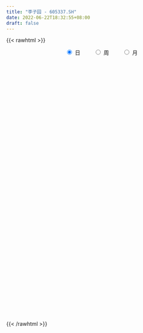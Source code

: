 ```yaml
---
title: "李子园 - 605337.SH"
date: 2022-06-22T18:32:55+08:00
draft: false
---
```

{{< rawhtml >}}
    <div style="text-align: center">
        <label style="padding: 1rem;"><input style="margin-right: .5rem" type="radio" name="period" value="D" checked onclick="period_change(this)">日</label>
        <label style="padding: 1rem;"><input style="margin-right: .5rem" type="radio" name="period" value="W" onclick="period_change(this)">周</label>
        <label style="padding: 1rem;"><input style="margin-right: .5rem" type="radio" name="period" value="M" onclick="period_change(this)">月</label>
    </div>
    <div id="chart" style="height: 700px;"></div> 
    <script type="text/javascript">
        const D_v = [3461.96,2302.04,5976.2,174104.03,222054.68,150313.05,137485.93,111090.14,75843.0,60389.3,65237.59,55499.63,35366.61,53855.24,42096.45,33384.22,45176.77,82188.73,64550.45,41179.82,28841.51,35318.88,49245.42,75682.88,89643.72,73000.79,47837.29,82124.02,82013.75,55240.58,56773.13,49832.22,29938.11,33475.49,50444.38,33739.56,47568.62,69788.69,64864.55,77372.67,85162.77,64126.27,90651.92,113201.27,78000.76,50578.37,149517.39,90588.43,69101.74,58130.26,43129.95,58416.11,54928.37,29153.03,32845.16,44758.95,27040.62,51509.98,38361.37,49539.53,56648.67,54559.91,61593.58,61210.32,55321.41,33516.08,55517.57,45914.74,70651.75,72248.16,130367.77,79144.7,123871.84,70058.8,92041.76,69518.19,63303.79,90277.67,70522.45,62202.7,40349.83,70127.82,83613.08,93081.34,80519.35,71593.53,65698.18,53373.36,55396.15,37380.96,52911.49,51297.13,45986.99,43577.75,54480.82,40265.96,51117.22,39073.21,44748.27,40446.35,34624.95,30531.73,30620.64,36558.29,26644.54,26431.89,16406.7,33047.51,35255.93,34854.59,32245.0,28581.84,33189.55,49550.58,29510.9,33312.8,22397.6,23955.15,24711.04,17170.0,46103.18,83383.25,44556.42,42108.06,30752.48,27220.84,24345.35,24004.0,21804.24,19694.04,15984.01,15738.46,22682.2,17680.0,18179.76,26171.2,23869.24,23332.76,20973.63,25931.11,35043.94,17839.0,24965.95,15452.26,12718.7,8973.31,13278.2,13884.19,20762.13,26610.09,16724.37,13373.9,33009.53,69939.08,61168.75,60068.85,40195.28,38278.84,38606.2,32552.08,58597.42,87522.94,56370.58,49084.62,30354.81,36310.09,33451.0,54442.48,31756.21,36631.68,51137.47,28168.31,33270.5,26400.48,39312.42,22058.02,93854.98,88664.49,43723.99,32610.48,28132.4,26082.2,64193.9,39561.78,43867.6,30175.87,27240.87,45114.74,30138.38,23436.92,29044.17,22882.4,21788.6,15960.4,21043.44,14674.2,20001.75,15088.8,16076.18,18719.96,48125.19,47098.83,31582.07,41389.35,56768.95,56161.21,79972.89,64018.85,67903.03,115844.84,96071.99,81408.94,60971.8,39577.24,31952.54,37193.65,42117.79,26289.0,26702.29,41132.32,23454.03,26513.5,22005.34,20096.82,18541.22,47515.08,32131.44,28688.18,40612.3,32277.68,27271.26,23012.74,21124.64,27719.2,24808.94,22279.54,25290.0,24738.87,16393.91,30306.23,18212.32,11409.71,11983.55,10220.67,13136.08,15056.35,15373.33,17613.2,29307.47,16488.39,28686.28,17526.2,16286.38,23122.2,16659.4,15897.76,10297.4,25933.0,20323.44,21399.36,14641.2,14765.4,10814.3,15792.41,18667.79,22642.31,11228.8,15554.88,12162.2,10189.2,9082.2,9481.89,11004.49,9547.84,10426.82,13602.64,10161.14,13152.5,40726.72,29832.65,27117.56,36821.1,76263.98,82155.1,50130.3,46578.74,42007.58,76639.82,65068.25,52637.68,47029.84,49860.98,44650.15,36616.14,41805.48,40299.93,27702.75,25299.18,30132.4,40283.15,26379.64,22975.6,17651.0,20682.38,72631.43,60240.55,55719.35,47541.55,49473.83,60633.82,38488.32,36737.01,48769.61,70695.26,72861.54,88458.54,57615.88,42039.7,36572.32,38421.23,23408.98,30298.42,28540.98,33831.18,29169.1,34160.12,33501.4,74986.22,46087.74]
const D_histogram = [0.0,0.1844330484,0.4928836357,0.8815566185,1.1787882874,1.1515493512,0.9114455256,0.5522604417,0.2342870966,0.0259258952,-0.0639402151,-0.2067817993,-0.2970105449,-0.4643656671,-0.5764187268,-0.6262000912,-0.7286404011,-0.5788104945,-0.4975685486,-0.5051988203,-0.4763599517,-0.4046673407,-0.2687456322,-0.0588739566,0.1928622579,0.3429687356,0.3600983578,0.5659397408,0.5908020759,0.5487199688,0.548596715,0.4427023451,0.3484451518,0.315406634,0.2955866119,0.2244283795,0.2321629179,0.3886050451,0.5047230994,0.8002039834,0.8206501413,0.8093573557,1.0226165182,0.9304265832,1.0949464832,1.4386032503,1.4009948997,1.1768021382,0.8606866837,0.4530640569,0.1347811087,0.0656471937,-0.1942094176,-0.4472234763,-0.6746460846,-0.997651565,-1.0626935404,-0.8421546091,-0.7234857437,-0.429455434,0.0398253726,0.3364351881,0.8435453263,1.1158532086,1.1609940142,1.1270233015,0.7925138666,0.8858860373,1.2788228703,0.396919617,-0.2993065275,-0.4099287684,-0.5717981571,-0.8210935781,-0.8677389034,-0.9948187412,-1.0255380911,-0.9089498231,-1.0582600974,-1.2216779563,-1.3449346688,-1.0308029955,-0.7687110244,-0.2506425803,0.2698158318,0.4192585901,0.3216227232,0.2745335919,-0.0932190864,-0.2978514109,-0.2254638102,-0.395626572,-0.535047407,-0.5101018455,-0.4486500436,-0.4769202366,-0.7343560454,-0.8075529134,-0.9625348763,-0.969559645,-0.8468080999,-0.7901716343,-0.7359377075,-0.6511901415,-0.6708910157,-0.7452000035,-0.7230598166,-0.7210282141,-0.794519254,-0.9275519771,-1.0492494484,-1.1084842745,-1.1822875048,-1.034658369,-0.8531760389,-0.6057137412,-0.4708017066,-0.3818007773,-0.2481520408,-0.1791132688,0.1889191928,0.5523239594,0.7036187551,0.8713383006,0.8228707653,0.8284669004,0.6845253291,0.5141068611,0.393567302,0.1871828255,0.0790600195,0.0456716268,0.0409880206,-0.0329820786,-0.0564438956,-0.1655904003,-0.310217997,-0.3596675824,-0.4634739516,-0.5469887996,-0.3805025111,-0.2783315949,-0.1643961816,-0.0939955411,-0.0626542322,-0.0349585348,-0.0224071922,-0.0205931061,0.0293261051,-0.006244276,-0.0692682748,-0.0617986547,0.0910743675,0.4576882026,0.6010517064,0.7155781654,0.6920764215,0.7642344106,0.7408540714,0.654576532,0.8465282276,1.0221873246,0.9980451426,0.7678901362,0.5861274907,0.4269342186,0.3588203511,0.3492697538,0.2650873464,0.2260043356,-0.0398245693,-0.2990921785,-0.3236324862,-0.3375105318,-0.2902402524,-0.2804883474,-0.0375771453,0.1990649427,0.293197995,0.3255914623,0.2823860074,0.216392258,0.0063408062,-0.0653881968,-0.0784190148,-0.1271874313,-0.2146543743,-0.3104533988,-0.3081042556,-0.3227925596,-0.2892180133,-0.2813772851,-0.3034756097,-0.3003693816,-0.284772719,-0.2576867823,-0.2248703372,-0.1845644746,-0.1782708753,-0.1415268016,0.019913098,0.1380443281,0.219332375,0.3002082671,0.3944090678,0.4809137373,0.6597102421,0.5287363193,0.6974701943,0.7628224057,0.893505943,0.9962621579,1.0579023187,0.9196506484,0.7033816202,0.432630615,0.3547276983,0.2592983172,0.073055944,-0.071803077,-0.1459521664,-0.269202994,-0.3593575388,-0.5074621924,-0.5317204885,-0.4139675947,-0.4791919583,-0.5843921475,-0.7218415802,-0.8763972542,-0.9690339279,-0.9251750974,-0.9235893479,-1.0051898781,-1.0474837982,-1.0471348425,-0.880481842,-0.7777808069,-0.6121991643,-0.3353560097,-0.1837666915,-0.1131063593,-0.0053578276,0.0612884738,0.1310863041,0.1338077447,0.1036120159,0.0962508585,0.0108328644,-0.000355726,-0.1022775828,-0.1240288823,-0.1100623197,-0.037175544,0.0063638545,0.0030467318,0.0081802158,-0.0710221029,-0.1783490265,-0.2698295637,-0.2496026637,-0.1981417369,-0.2065693622,-0.2816156703,-0.2521661539,-0.1211754888,-0.0103507357,0.1171481042,0.1939022204,0.2414049499,0.243920559,0.2239330622,0.1948456801,0.1426282594,0.1619267631,0.1136266044,0.0928766335,0.098566946,0.163064401,0.1304802795,-0.020892398,0.079713525,0.2772777739,0.5584483682,0.6915765078,0.7208067585,0.6785497795,0.8238127381,0.7995101629,0.5847777922,0.2089192062,0.0588979285,-0.004384087,-0.1280349515,-0.1627728328,-0.1325698264,-0.2007904216,-0.1939264044,-0.1214115099,-0.0642412077,-0.0527243266,-0.0352059751,-0.0115732342,-0.0025513715,0.2074438407,0.2945224429,0.3822861778,0.4490528971,-0.1591863477,-0.5724123757,-0.846823029,-0.9598376799,-0.9272042958,-0.7786282426,-0.6814581996,-0.531980705,-0.4061190565,-0.3160478502,-0.2524107442,-0.2304388696,-0.1854307623,-0.1036700434,-0.0546155544,-0.0080860816,0.053585337,0.0913980824,0.1452513375,0.2487621744,0.250407082]
const D_fast = [0.0,0.2305413105,0.6622128067,1.2712749441,1.8632036848,2.1238520865,2.1116096423,1.8904896688,1.6310880978,1.4292083702,1.3233572061,1.1288201721,0.9643387902,0.6808922513,0.4247345099,0.2184031227,-0.0661972875,-0.0610700045,-0.1042201958,-0.2381501725,-0.3284012919,-0.357875516,-0.2891402156,-0.0939870291,0.2059647498,0.4418134114,0.548967623,0.8962939413,1.0688567953,1.1639546804,1.3009806054,1.3057618218,1.2986159165,1.3444290571,1.398505688,1.3834545505,1.4492298183,1.7028232068,1.9451220359,2.4406539159,2.6662626091,2.8573091624,3.3262224544,3.4666391652,3.904895686,4.6082032657,4.92084364,4.9908514131,4.8899076294,4.5955510169,4.3109633459,4.2582412293,3.9498322636,3.5850123359,3.1889282063,2.6165098347,2.2857944742,2.2957947533,2.2335921827,2.4202586339,2.8994957836,3.2802143962,3.998210866,4.5494820504,4.8848713595,5.1326564723,4.9962755039,5.311119184,6.0237617346,5.2410883856,4.4700356091,4.2569311762,3.9521122481,3.4975434327,3.2339633815,2.8581788584,2.5710749858,2.460425798,2.0465504993,1.5777131514,1.1182227716,1.1746536961,1.244567911,1.69997571,2.2878880801,2.542145486,2.5249152998,2.5464595665,2.1554021166,1.8763069394,1.8923285876,1.6232591827,1.3500764959,1.2474965961,1.1967858871,1.0492856349,0.6082608147,0.3331757184,-0.0624399635,-0.3118546435,-0.4008051234,-0.5417115663,-0.6714620664,-0.7495120358,-0.9369356639,-1.1975446527,-1.3561694199,-1.5343948709,-1.8065157243,-2.1714364417,-2.555446275,-2.8918021698,-3.2611772764,-3.3722127327,-3.4040244124,-3.3079905499,-3.290778942,-3.2972282071,-3.2256174808,-3.201357026,-2.7860947662,-2.2846090097,-1.9574095252,-1.5718554046,-1.4146052485,-1.2018923884,-1.1747026274,-1.2165943802,-1.2387421138,-1.3983308838,-1.486688685,-1.508659171,-1.5030957721,-1.5853113909,-1.6228841818,-1.7734282866,-1.9956103825,-2.1349768635,-2.3546517206,-2.5749137685,-2.5035531078,-2.4709650904,-2.3981287224,-2.3512269672,-2.3355492163,-2.3165931526,-2.3096436081,-2.3129777985,-2.2557270611,-2.2928585111,-2.3731995787,-2.3811796222,-2.2055380082,-1.7245021224,-1.430875692,-1.1374546917,-0.9879373302,-0.7247207384,-0.5628875598,-0.4855209662,-0.0819372138,0.3492687144,0.574637818,0.5364553458,0.5012245729,0.4487648555,0.4703560757,0.5481229169,0.5302123461,0.5476304192,0.2718453719,-0.0621952819,-0.1676437111,-0.2658993897,-0.2911891734,-0.3515593552,-0.1180424394,0.1683658842,0.3357984353,0.4495897682,0.4769808151,0.4650851303,0.25661888,0.1685428277,0.135907256,0.0553419818,-0.0857885548,-0.259200929,-0.3338778497,-0.4292642936,-0.4679942506,-0.5304978437,-0.6284650708,-0.7004511881,-0.7560477052,-0.7933834642,-0.8167846033,-0.8226198593,-0.8608939789,-0.8595316056,-0.6931134315,-0.5404711193,-0.4043499788,-0.2484220199,-0.0556189522,0.1511141516,0.494838217,0.496048374,0.8391497976,1.0952076104,1.4492676334,1.8010893878,2.1272051283,2.2188661201,2.1784424969,2.0158491454,2.0266281533,1.9960233515,1.8280449643,1.6652351741,1.5545980431,1.364046467,1.1840525374,0.9090823358,0.7518939175,0.7661549127,0.5811325595,0.3298343334,0.0119245057,-0.3617304819,-0.6966256376,-0.8840605813,-1.1133721689,-1.4462701685,-1.7504350382,-2.0118697931,-2.0653372531,-2.1570814197,-2.1445495682,-1.951545416,-1.8458977707,-1.8035140283,-1.6971049535,-1.6151365336,-1.5125671274,-1.4763937506,-1.4806864754,-1.4639849181,-1.5466946962,-1.557972218,-1.6854634705,-1.7382219907,-1.751771008,-1.6881781183,-1.6430477561,-1.6456031959,-1.6384246579,-1.7353825024,-1.8872966825,-2.0462346108,-2.0884083766,-2.086482884,-2.1465528499,-2.2920030755,-2.3255950976,-2.2248983047,-2.1166612355,-1.9598753695,-1.8346456983,-1.7267917313,-1.6632959825,-1.6273002137,-1.6076761758,-1.6242365317,-1.5644563371,-1.5843498447,-1.5818806573,-1.5515486083,-1.4462850531,-1.4462491046,-1.6028448817,-1.4823105774,-1.215426885,-0.7946441986,-0.4886219321,-0.2791899918,-0.1518095259,0.1994066172,0.3749815827,0.3064436601,-0.0171851244,-0.1524819199,-0.2168599572,-0.3725195595,-0.447950649,-0.4508900992,-0.5693082998,-0.6109258837,-0.5687638667,-0.5276538664,-0.529318067,-0.5206012092,-0.499861777,-0.491477757,-0.2296215847,-0.0689123717,0.1144229076,0.2934528511,-0.3545829806,-0.9109121025,-1.3970285131,-1.7500025839,-1.9491702738,-1.9952512813,-2.0684457882,-2.0519634698,-2.0276315854,-2.0165723416,-2.0160379217,-2.0516757645,-2.0530253477,-1.9971821398,-1.9617815393,-1.917273587,-1.8422058341,-1.7815435681,-1.6913774786,-1.5256760982,-1.4614294201]
const D_slow = [0.0,0.0461082621,0.169329171,0.3897183256,0.6844153975,0.9723027353,1.2001641167,1.3382292271,1.3968010012,1.403282475,1.3872974212,1.3356019714,1.2613493352,1.1452579184,1.0011532367,0.8446032139,0.6624431136,0.51774049,0.3933483528,0.2670486478,0.1479586598,0.0467918247,-0.0203945834,-0.0351130725,0.0131024919,0.0988446758,0.1888692653,0.3303542005,0.4780547194,0.6152347116,0.7523838904,0.8630594767,0.9501707646,1.0290224231,1.1029190761,1.159026171,1.2170669005,1.3142181617,1.4403989366,1.6404499324,1.8456124678,2.0479518067,2.3036059362,2.536212582,2.8099492028,3.1696000154,3.5198487403,3.8140492749,4.0292209458,4.14248696,4.1761822372,4.1925940356,4.1440416812,4.0322358121,3.863574291,3.6141613997,3.3484880146,3.1379493623,2.9570779264,2.8497140679,2.859670411,2.9437792081,3.1546655397,3.4336288418,3.7238773453,4.0056331707,4.2037616374,4.4252331467,4.7449388643,4.8441687685,4.7693421366,4.6668599446,4.5239104053,4.3186370108,4.1017022849,3.8529975996,3.5966130768,3.3693756211,3.1048105967,2.7993911076,2.4631574404,2.2054566916,2.0132789355,1.9506182904,2.0180722483,2.1228868958,2.2032925766,2.2719259746,2.248621203,2.1741583503,2.1177923977,2.0188857547,1.885123903,1.7575984416,1.6454359307,1.5262058715,1.3426168602,1.1407286318,0.9000949128,0.6577050015,0.4460029765,0.2484600679,0.0644756411,-0.0983218943,-0.2660446482,-0.4523446491,-0.6331096033,-0.8133666568,-1.0119964703,-1.2438844646,-1.5061968267,-1.7833178953,-2.0788897715,-2.3375543638,-2.5508483735,-2.7022768088,-2.8199772354,-2.9154274298,-2.97746544,-3.0222437572,-2.975013959,-2.8369329691,-2.6610282803,-2.4431937052,-2.2374760139,-2.0303592888,-1.8592279565,-1.7307012412,-1.6323094157,-1.5855137094,-1.5657487045,-1.5543307978,-1.5440837927,-1.5523293123,-1.5664402862,-1.6078378863,-1.6853923855,-1.7753092811,-1.891177769,-2.0279249689,-2.1230505967,-2.1926334954,-2.2337325408,-2.2572314261,-2.2728949841,-2.2816346178,-2.2872364159,-2.2923846924,-2.2850531662,-2.2866142352,-2.3039313039,-2.3193809675,-2.2966123757,-2.182190325,-2.0319273984,-1.8530328571,-1.6800137517,-1.488955149,-1.3037416312,-1.1400974982,-0.9284654413,-0.6729186102,-0.4234073245,-0.2314347905,-0.0849029178,0.0218306369,0.1115357246,0.1988531631,0.2651249997,0.3216260836,0.3116699412,0.2368968966,0.1559887751,0.0716111421,-0.000948921,-0.0710710078,-0.0804652941,-0.0306990585,0.0426004403,0.1239983059,0.1945948077,0.2486928722,0.2502780738,0.2339310246,0.2143262708,0.182529413,0.1288658195,0.0512524698,-0.0257735941,-0.106471734,-0.1787762374,-0.2491205586,-0.3249894611,-0.4000818065,-0.4712749862,-0.5356966818,-0.5919142661,-0.6380553848,-0.6826231036,-0.718004804,-0.7130265295,-0.6785154475,-0.6236823537,-0.5486302869,-0.45002802,-0.3297995857,-0.1648720251,-0.0326879453,0.1416796033,0.3323852047,0.5557616904,0.8048272299,1.0693028096,1.2992154717,1.4750608767,1.5832185305,1.671900455,1.7367250343,1.7549890203,1.7370382511,1.7005502095,1.633249461,1.5434100763,1.4165445282,1.283614406,1.1801225074,1.0603245178,0.9142264809,0.7337660859,0.5146667723,0.2724082904,0.041114516,-0.189782821,-0.4410802905,-0.70295124,-0.9647349506,-1.1848554111,-1.3793006128,-1.5323504039,-1.6161894063,-1.6621310792,-1.690407669,-1.6917471259,-1.6764250075,-1.6436534314,-1.6102014953,-1.5842984913,-1.5602357767,-1.5575275606,-1.5576164921,-1.5831858878,-1.6141931083,-1.6417086883,-1.6510025743,-1.6494116106,-1.6486499277,-1.6466048737,-1.6643603995,-1.7089476561,-1.776405047,-1.8388057129,-1.8883411472,-1.9399834877,-2.0103874053,-2.0734289437,-2.1037228159,-2.1063104998,-2.0770234738,-2.0285479187,-1.9681966812,-1.9072165415,-1.8512332759,-1.8025218559,-1.766864791,-1.7263831003,-1.6979764492,-1.6747572908,-1.6501155543,-1.609349454,-1.5767293842,-1.5819524837,-1.5620241024,-1.4927046589,-1.3530925669,-1.1801984399,-0.9999967503,-0.8303593054,-0.6244061209,-0.4245285802,-0.2783341321,-0.2261043306,-0.2113798484,-0.2124758702,-0.2444846081,-0.2851778162,-0.3183202728,-0.3685178782,-0.4169994793,-0.4473523568,-0.4634126587,-0.4765937404,-0.4853952342,-0.4882885427,-0.4889263856,-0.4370654254,-0.3634348147,-0.2678632702,-0.155600046,-0.1953966329,-0.3384997268,-0.5502054841,-0.790164904,-1.021965978,-1.2166230386,-1.3869875886,-1.5199827648,-1.6215125289,-1.7005244915,-1.7636271775,-1.8212368949,-1.8675945855,-1.8935120963,-1.9071659849,-1.9091875053,-1.8957911711,-1.8729416505,-1.8366288161,-1.7744382725,-1.711836502]
const D_data = [['2021-02-08', 24.05, 28.86, 24.05, 28.86],['2021-02-09', 31.75, 31.75, 31.75, 31.75],['2021-02-10', 34.93, 34.93, 34.93, 34.93],['2021-02-18', 38.42, 38.42, 36.66, 38.42],['2021-02-19', 38.0, 40.04, 36.28, 42.0],['2021-02-22', 38.48, 37.76, 36.6, 39.68],['2021-02-23', 38.18, 35.35, 35.25, 38.88],['2021-02-24', 34.05, 33.0, 32.88, 34.45],['2021-02-25', 33.0, 32.19, 32.01, 33.63],['2021-02-26', 32.0, 32.44, 31.53, 33.32],['2021-03-01', 32.5, 33.3, 31.85, 33.96],['2021-03-02', 33.25, 32.09, 31.7, 33.25],['2021-03-03', 31.8, 32.1, 31.58, 32.38],['2021-03-04', 31.73, 30.3, 30.18, 32.0],['2021-03-05', 29.79, 29.97, 29.6, 30.6],['2021-03-08', 30.04, 29.96, 29.8, 30.57],['2021-03-09', 29.84, 28.45, 28.13, 30.06],['2021-03-10', 28.8, 31.3, 28.53, 31.3],['2021-03-11', 30.59, 30.7, 30.26, 31.29],['2021-03-12', 30.34, 29.43, 29.34, 30.65],['2021-03-15', 29.1, 29.58, 28.8, 30.08],['2021-03-16', 29.35, 30.05, 29.2, 30.78],['2021-03-17', 29.8, 31.15, 29.53, 32.33],['2021-03-18', 30.95, 32.88, 30.89, 33.38],['2021-03-19', 32.3, 34.71, 32.21, 35.41],['2021-03-22', 34.5, 34.75, 33.83, 36.0],['2021-03-23', 34.28, 33.84, 33.38, 34.48],['2021-03-24', 33.55, 37.22, 33.12, 37.22],['2021-03-25', 37.8, 36.1, 35.51, 38.78],['2021-03-26', 35.4, 35.75, 34.82, 36.8],['2021-03-29', 35.75, 36.7, 35.22, 37.39],['2021-03-30', 36.29, 35.6, 34.77, 36.64],['2021-03-31', 35.36, 35.65, 35.13, 36.46],['2021-04-01', 35.71, 36.48, 35.33, 37.0],['2021-04-02', 36.55, 36.9, 36.35, 38.43],['2021-04-06', 36.18, 36.38, 35.85, 36.83],['2021-04-07', 36.1, 37.55, 35.58, 38.16],['2021-04-08', 37.37, 40.29, 37.18, 41.14],['2021-04-09', 39.25, 41.08, 38.81, 42.35],['2021-04-12', 41.08, 45.19, 40.22, 45.19],['2021-04-13', 46.45, 43.5, 43.0, 47.87],['2021-04-14', 43.1, 44.06, 41.29, 45.3],['2021-04-15', 43.65, 48.47, 43.51, 48.47],['2021-04-16', 47.0, 46.1, 45.21, 50.5],['2021-04-19', 45.48, 50.71, 45.16, 50.71],['2021-04-20', 51.4, 55.78, 50.4, 55.78],['2021-04-21', 57.79, 53.45, 50.2, 60.0],['2021-04-22', 52.54, 51.96, 50.5, 55.75],['2021-04-23', 51.07, 50.72, 49.71, 52.88],['2021-04-26', 50.0, 48.72, 48.2, 50.35],['2021-04-27', 48.21, 48.7, 47.06, 49.4],['2021-04-28', 47.98, 51.45, 47.59, 52.45],['2021-04-29', 53.88, 48.71, 47.8, 53.9],['2021-04-30', 48.56, 47.73, 47.16, 48.95],['2021-05-06', 47.65, 46.86, 46.86, 49.16],['2021-05-07', 46.61, 44.03, 44.0, 46.86],['2021-05-10', 44.44, 45.88, 43.9, 45.9],['2021-05-11', 45.32, 49.58, 45.02, 49.7],['2021-05-12', 49.46, 49.03, 48.0, 50.8],['2021-05-13', 48.3, 52.3, 48.05, 52.75],['2021-05-14', 52.44, 56.82, 52.44, 57.49],['2021-05-17', 56.83, 57.3, 53.0, 58.68],['2021-05-18', 56.88, 63.03, 56.61, 63.03],['2021-05-19', 63.36, 63.46, 60.82, 66.0],['2021-05-20', 62.93, 62.9, 62.0, 66.0],['2021-05-21', 63.87, 63.41, 62.16, 64.98],['2021-05-24', 63.83, 60.0, 58.6, 64.56],['2021-05-25', 59.77, 66.0, 59.77, 66.0],['2021-05-26', 68.66, 72.6, 68.0, 72.6],['2021-05-27', 52.51, 56.65, 52.51, 56.65],['2021-05-28', 57.0, 55.42, 52.0, 59.47],['2021-05-31', 55.48, 60.96, 53.9, 60.96],['2021-06-01', 63.0, 59.84, 58.01, 65.84],['2021-06-02', 59.84, 57.7, 56.5, 59.84],['2021-06-03', 57.1, 59.36, 57.0, 62.5],['2021-06-04', 58.76, 57.7, 56.78, 59.27],['2021-06-07', 57.7, 58.2, 55.99, 59.5],['2021-06-08', 58.9, 60.0, 58.04, 62.2],['2021-06-09', 58.0, 56.25, 54.0, 58.3],['2021-06-10', 55.64, 54.73, 53.13, 56.17],['2021-06-11', 55.23, 53.8, 53.1, 55.8],['2021-06-15', 54.2, 59.18, 54.2, 59.18],['2021-06-16', 61.0, 59.67, 58.1, 63.5],['2021-06-17', 59.0, 64.87, 57.27, 65.0],['2021-06-18', 64.0, 68.01, 63.0, 69.93],['2021-06-21', 67.03, 65.75, 64.0, 68.0],['2021-06-22', 65.37, 63.4, 61.15, 65.37],['2021-06-23', 62.33, 64.2, 61.35, 65.28],['2021-06-24', 63.43, 59.45, 59.01, 63.48],['2021-06-25', 59.0, 60.1, 58.04, 61.99],['2021-06-28', 59.8, 63.31, 59.15, 64.59],['2021-06-29', 62.33, 60.05, 59.71, 62.98],['2021-06-30', 60.06, 59.5, 59.0, 61.68],['2021-07-01', 59.66, 61.09, 59.01, 62.0],['2021-07-02', 60.0, 61.64, 59.34, 63.6],['2021-07-05', 61.77, 60.46, 59.5, 62.88],['2021-07-06', 59.36, 56.53, 55.66, 59.88],['2021-07-07', 57.39, 57.5, 57.0, 59.95],['2021-07-08', 57.0, 55.29, 55.02, 57.56],['2021-07-09', 54.76, 56.04, 52.88, 56.63],['2021-07-12', 55.82, 57.33, 55.12, 59.0],['2021-07-13', 56.81, 56.38, 55.8, 58.46],['2021-07-14', 55.22, 56.06, 54.27, 57.2],['2021-07-15', 55.61, 56.26, 54.0, 57.25],['2021-07-16', 56.62, 54.57, 54.1, 56.78],['2021-07-19', 54.06, 53.01, 52.08, 54.43],['2021-07-20', 52.5, 53.41, 52.0, 53.93],['2021-07-21', 52.95, 52.54, 52.16, 54.98],['2021-07-22', 52.5, 50.66, 50.45, 52.5],['2021-07-23', 50.66, 48.5, 48.19, 50.84],['2021-07-26', 48.49, 46.96, 46.55, 49.32],['2021-07-27', 46.83, 46.15, 46.01, 47.48],['2021-07-28', 45.6, 44.41, 42.98, 45.73],['2021-07-29', 44.72, 46.18, 44.72, 47.96],['2021-07-30', 46.2, 46.39, 45.15, 46.74],['2021-08-02', 46.11, 47.42, 44.26, 47.95],['2021-08-03', 46.73, 46.22, 46.05, 47.65],['2021-08-04', 46.18, 45.5, 44.88, 46.23],['2021-08-05', 45.5, 45.99, 44.7, 47.27],['2021-08-06', 45.01, 45.13, 44.83, 45.83],['2021-08-09', 45.13, 49.64, 44.88, 49.64],['2021-08-10', 49.63, 51.45, 48.5, 52.28],['2021-08-11', 50.18, 50.3, 49.26, 51.33],['2021-08-12', 50.72, 51.64, 49.75, 52.3],['2021-08-13', 51.27, 49.6, 49.48, 51.48],['2021-08-16', 49.39, 50.52, 49.27, 51.79],['2021-08-17', 50.54, 48.6, 48.5, 51.36],['2021-08-18', 48.28, 47.64, 46.8, 49.0],['2021-08-19', 48.47, 47.6, 46.9, 50.23],['2021-08-20', 46.51, 45.64, 45.0, 46.97],['2021-08-23', 45.64, 45.9, 45.64, 46.85],['2021-08-24', 46.05, 46.28, 45.1, 46.5],['2021-08-25', 46.01, 46.35, 46.01, 47.83],['2021-08-26', 46.0, 45.05, 45.0, 46.32],['2021-08-27', 45.1, 45.16, 45.09, 46.5],['2021-08-30', 45.17, 43.41, 42.0, 45.22],['2021-08-31', 42.91, 41.85, 41.0, 44.0],['2021-09-01', 41.75, 42.0, 40.29, 42.68],['2021-09-02', 42.0, 40.31, 40.27, 42.0],['2021-09-03', 40.0, 39.37, 39.06, 40.9],['2021-09-06', 39.32, 42.06, 39.06, 42.37],['2021-09-07', 42.06, 41.41, 41.18, 42.21],['2021-09-08', 41.49, 41.65, 41.41, 43.27],['2021-09-09', 41.65, 41.18, 40.56, 42.12],['2021-09-10', 41.5, 40.58, 40.19, 41.5],['2021-09-13', 40.6, 40.33, 40.2, 40.97],['2021-09-14', 40.3, 39.9, 39.6, 40.99],['2021-09-15', 39.86, 39.46, 39.09, 40.2],['2021-09-16', 39.43, 39.88, 39.08, 41.38],['2021-09-17', 39.94, 38.53, 37.7, 39.94],['2021-09-22', 37.49, 37.56, 37.49, 38.68],['2021-09-23', 37.61, 37.91, 37.61, 38.71],['2021-09-24', 38.03, 39.85, 37.88, 40.65],['2021-09-27', 39.65, 43.84, 39.01, 43.84],['2021-09-28', 43.64, 42.55, 40.76, 43.64],['2021-09-29', 41.7, 43.14, 41.28, 44.7],['2021-09-30', 42.2, 41.97, 41.88, 43.87],['2021-10-08', 42.2, 43.66, 41.37, 43.88],['2021-10-11', 43.23, 43.0, 42.8, 46.0],['2021-10-12', 43.01, 42.3, 41.2, 43.5],['2021-10-13', 42.66, 46.53, 42.5, 46.53],['2021-10-14', 47.84, 47.96, 45.95, 49.33],['2021-10-15', 47.03, 46.6, 46.49, 49.5],['2021-10-18', 46.0, 43.99, 43.31, 46.0],['2021-10-19', 43.76, 44.0, 43.73, 45.05],['2021-10-20', 44.0, 43.76, 42.5, 44.54],['2021-10-21', 43.6, 44.61, 42.85, 44.7],['2021-10-22', 44.7, 45.44, 43.8, 46.0],['2021-10-25', 44.78, 44.53, 43.02, 45.36],['2021-10-26', 44.05, 45.0, 43.5, 45.0],['2021-10-27', 43.99, 41.45, 40.57, 44.02],['2021-10-28', 40.95, 40.01, 39.9, 41.78],['2021-10-29', 40.24, 41.96, 39.7, 42.21],['2021-11-01', 41.5, 41.74, 40.43, 42.26],['2021-11-02', 41.8, 42.35, 41.46, 43.66],['2021-11-03', 42.36, 41.8, 41.27, 42.72],['2021-11-04', 41.84, 45.27, 41.81, 45.98],['2021-11-05', 45.19, 46.55, 44.44, 47.39],['2021-11-08', 45.7, 45.86, 44.59, 46.32],['2021-11-09', 45.3, 45.69, 44.99, 46.5],['2021-11-10', 45.13, 44.98, 44.36, 45.6],['2021-11-11', 44.48, 44.63, 44.12, 45.19],['2021-11-12', 44.5, 42.2, 41.12, 45.48],['2021-11-15', 41.5, 43.18, 41.31, 44.19],['2021-11-16', 43.33, 43.66, 43.33, 45.06],['2021-11-17', 43.91, 42.99, 42.2, 44.1],['2021-11-18', 42.91, 42.02, 41.81, 42.93],['2021-11-19', 41.86, 41.22, 40.6, 42.69],['2021-11-22', 40.88, 41.95, 40.88, 42.25],['2021-11-23', 41.95, 41.44, 41.28, 42.36],['2021-11-24', 41.43, 41.83, 41.14, 42.47],['2021-11-25', 41.71, 41.36, 41.0, 42.18],['2021-11-26', 41.38, 40.67, 40.65, 41.4],['2021-11-29', 40.18, 40.64, 39.75, 40.91],['2021-11-30', 40.85, 40.55, 40.41, 41.48],['2021-12-01', 40.6, 40.52, 40.2, 40.87],['2021-12-02', 41.0, 40.48, 40.44, 41.3],['2021-12-03', 40.07, 40.52, 40.07, 40.75],['2021-12-06', 40.52, 39.98, 39.95, 40.56],['2021-12-07', 40.05, 40.25, 39.5, 40.4],['2021-12-08', 40.21, 42.2, 39.87, 42.2],['2021-12-09', 42.3, 42.38, 41.88, 43.45],['2021-12-10', 41.92, 42.51, 41.64, 42.95],['2021-12-13', 42.39, 43.07, 42.04, 43.61],['2021-12-14', 42.8, 43.92, 42.73, 45.2],['2021-12-15', 44.08, 44.61, 43.9, 46.0],['2021-12-16', 45.9, 46.91, 45.62, 49.0],['2021-12-17', 46.27, 43.62, 43.43, 46.54],['2021-12-20', 44.2, 47.98, 43.72, 47.98],['2021-12-21', 47.98, 47.94, 47.51, 51.8],['2021-12-22', 47.29, 50.02, 45.88, 50.87],['2021-12-23', 48.92, 51.16, 48.92, 53.0],['2021-12-24', 51.4, 52.05, 49.7, 52.93],['2021-12-27', 51.89, 50.3, 49.5, 51.96],['2021-12-28', 50.28, 49.21, 48.61, 50.4],['2021-12-29', 49.0, 47.88, 47.12, 50.33],['2021-12-30', 47.87, 49.9, 47.15, 50.12],['2021-12-31', 49.63, 49.7, 49.1, 50.93],['2022-01-04', 49.49, 48.18, 48.1, 49.68],['2022-01-05', 48.35, 48.05, 47.86, 50.8],['2022-01-06', 47.48, 48.5, 47.02, 48.91],['2022-01-07', 48.51, 47.42, 46.01, 49.18],['2022-01-10', 47.0, 47.23, 45.15, 48.2],['2022-01-11', 47.49, 45.72, 45.6, 48.3],['2022-01-12', 45.99, 46.58, 45.17, 46.87],['2022-01-13', 46.57, 48.41, 45.81, 50.0],['2022-01-14', 48.48, 46.06, 46.01, 48.48],['2022-01-17', 45.95, 44.81, 43.86, 46.0],['2022-01-18', 44.79, 43.34, 42.3, 44.79],['2022-01-19', 43.6, 41.78, 41.35, 43.79],['2022-01-20', 41.82, 41.2, 40.78, 42.1],['2022-01-21', 41.0, 42.04, 40.53, 42.1],['2022-01-24', 41.9, 40.88, 40.56, 41.9],['2022-01-25', 40.88, 38.8, 38.45, 41.0],['2022-01-26', 38.61, 38.05, 37.3, 39.27],['2022-01-27', 38.48, 37.51, 37.5, 39.2],['2022-01-28', 37.97, 39.12, 37.25, 39.5],['2022-02-07', 39.72, 38.2, 37.28, 39.73],['2022-02-08', 38.35, 38.95, 37.99, 39.1],['2022-02-09', 38.91, 40.94, 38.55, 41.6],['2022-02-10', 41.4, 40.09, 39.82, 41.4],['2022-02-11', 39.9, 39.32, 39.0, 40.55],['2022-02-14', 39.29, 39.98, 38.7, 40.3],['2022-02-15', 39.86, 39.72, 39.31, 40.24],['2022-02-16', 39.81, 39.97, 39.05, 40.2],['2022-02-17', 40.08, 39.2, 39.17, 40.25],['2022-02-18', 38.56, 38.58, 38.28, 39.2],['2022-02-21', 38.58, 38.62, 38.1, 39.45],['2022-02-22', 38.6, 37.21, 37.0, 38.63],['2022-02-23', 37.22, 37.66, 36.69, 37.75],['2022-02-24', 37.39, 35.95, 35.44, 37.75],['2022-02-25', 35.96, 36.3, 35.96, 36.74],['2022-02-28', 36.32, 36.4, 35.2, 36.57],['2022-03-01', 36.58, 37.08, 36.4, 37.44],['2022-03-02', 36.85, 36.78, 36.38, 37.29],['2022-03-03', 37.0, 36.07, 36.03, 37.08],['2022-03-04', 35.7, 35.95, 35.6, 36.4],['2022-03-07', 35.95, 34.43, 34.16, 35.95],['2022-03-08', 34.74, 33.23, 33.01, 35.08],['2022-03-09', 33.28, 32.46, 31.08, 33.65],['2022-03-10', 33.37, 33.2, 32.68, 33.99],['2022-03-11', 32.67, 33.34, 32.11, 33.54],['2022-03-14', 33.2, 32.27, 32.2, 33.2],['2022-03-15', 32.06, 30.73, 30.6, 32.07],['2022-03-16', 31.4, 31.41, 29.82, 31.53],['2022-03-17', 31.72, 32.67, 31.69, 33.49],['2022-03-18', 32.86, 32.72, 32.47, 32.99],['2022-03-21', 32.93, 33.32, 32.8, 33.7],['2022-03-22', 33.09, 33.07, 32.65, 33.38],['2022-03-23', 33.15, 32.93, 32.64, 33.29],['2022-03-24', 33.1, 32.42, 32.19, 33.1],['2022-03-25', 32.42, 32.01, 31.95, 33.24],['2022-03-28', 31.92, 31.67, 31.26, 32.27],['2022-03-29', 31.8, 31.04, 30.81, 32.15],['2022-03-30', 31.39, 31.72, 31.0, 31.96],['2022-03-31', 31.52, 30.66, 30.63, 31.81],['2022-04-01', 30.5, 30.66, 30.0, 30.96],['2022-04-06', 30.5, 30.79, 30.32, 31.48],['2022-04-07', 30.77, 31.59, 30.67, 33.33],['2022-04-08', 31.96, 30.35, 30.15, 32.15],['2022-04-11', 30.0, 28.18, 28.0, 30.01],['2022-04-12', 27.76, 31.0, 27.73, 31.0],['2022-04-13', 31.3, 32.95, 31.16, 33.99],['2022-04-14', 32.7, 35.43, 31.96, 36.12],['2022-04-15', 35.44, 35.02, 34.3, 35.46],['2022-04-18', 34.5, 34.57, 34.0, 36.08],['2022-04-19', 34.71, 34.07, 33.82, 35.29],['2022-04-20', 34.1, 37.2, 33.45, 37.2],['2022-04-21', 35.84, 35.98, 34.88, 37.17],['2022-04-22', 35.26, 33.45, 33.4, 35.84],['2022-04-25', 31.99, 30.11, 30.11, 32.0],['2022-04-26', 29.57, 31.59, 28.8, 32.99],['2022-04-27', 31.26, 32.09, 30.3, 32.22],['2022-04-28', 31.32, 30.74, 30.1, 32.66],['2022-04-29', 29.12, 31.27, 29.04, 31.6],['2022-05-05', 31.4, 31.91, 31.27, 32.99],['2022-05-06', 30.95, 30.39, 30.31, 31.4],['2022-05-09', 30.35, 30.95, 29.81, 31.0],['2022-05-10', 30.3, 31.8, 29.9, 31.88],['2022-05-11', 31.8, 31.82, 31.5, 32.57],['2022-05-12', 31.52, 31.32, 31.02, 32.33],['2022-05-13', 31.39, 31.37, 30.53, 31.75],['2022-05-16', 31.0, 31.47, 31.0, 32.0],['2022-05-17', 31.38, 31.3, 30.61, 31.86],['2022-05-18', 31.2, 34.43, 31.0, 34.43],['2022-05-19', 33.13, 33.84, 32.75, 34.38],['2022-05-20', 33.88, 34.55, 33.84, 35.29],['2022-05-23', 34.55, 35.01, 34.12, 36.0],['2022-05-24', 24.71, 25.17, 24.11, 26.59],['2022-05-25', 25.17, 24.51, 23.81, 25.17],['2022-05-26', 24.18, 23.75, 23.6, 24.26],['2022-05-27', 23.75, 23.9, 23.31, 24.26],['2022-05-30', 23.91, 24.62, 23.63, 24.74],['2022-05-31', 24.8, 25.72, 24.24, 25.98],['2022-06-01', 26.53, 24.97, 24.97, 26.6],['2022-06-02', 25.8, 25.6, 25.26, 26.01],['2022-06-06', 25.19, 25.45, 24.5, 25.53],['2022-06-07', 25.3, 25.06, 24.85, 25.45],['2022-06-08', 24.88, 24.67, 24.52, 25.15],['2022-06-09', 24.69, 23.93, 23.65, 24.78],['2022-06-10', 23.75, 23.97, 23.55, 24.2],['2022-06-13', 23.7, 24.39, 23.7, 24.55],['2022-06-14', 24.38, 24.0, 23.5, 24.38],['2022-06-15', 23.89, 23.93, 23.83, 24.35],['2022-06-16', 23.93, 24.16, 23.9, 24.34],['2022-06-17', 24.17, 23.92, 23.5, 24.31],['2022-06-20', 23.76, 24.2, 23.75, 24.25],['2022-06-21', 24.2, 25.15, 24.0, 25.5],['2022-06-22', 25.2, 24.11, 24.05, 25.28]]
const W_v = [11740.2,396158.71,535121.42,252055.52,266479.99,278732.41,340216.43,220463.33,215961.42,430514.9,437786.69,243757.72,77604.11,223100.17,266201.3,374699.99,434635.29,326656.44,327341.59,283442.18,248254.18,215651.01,158980.15,145996.62,173077.87,121546.59,246903.39,117068.47,90264.43,120277.94,106019.85,83507.92,63107.8,231371.96,38278.84,273649.22,203643.0,180964.17,270290.39,194742.97,185960.86,127290.47,86768.59,161602.23,298311.2499999999,422200.6,177130.22,117802.14,140289.9,151862.16,121222.32,101061.04,65769.98,109621.54,82263.14,97062.4,79145.61,56470.37,54742.93,83711.87,272488.04,282932.07,219962.59,68002.68,145069.97,226924.71,232874.53,280784.95,198058.11,155999.8,154575.36]
const W_histogram = [0.0,0.3261082621,0.0276539574,-0.3192970103,-0.55456117,-0.3348065057,-0.1111985632,0.1103760287,0.5121768015,1.0583162757,1.6383557355,1.7198498568,1.4353629348,1.9854812536,2.6296810279,2.3626241057,2.1884312145,1.6821941382,2.1462798146,1.7776783265,1.5055125892,0.8489688026,0.2475533915,-0.5819069102,-1.2567754193,-1.7422616057,-1.7139504528,-1.8991616652,-1.982081438,-2.330894357,-2.3760423728,-2.4311224795,-2.2689338912,-1.9228421976,-1.5026853478,-0.9749342058,-0.6668409822,-0.6591129568,-0.3235423357,-0.3698699896,-0.4372269758,-0.4857956515,-0.4934078358,-0.3372558646,-0.1420363077,0.5349053521,0.7891211195,0.7677227464,0.6316589629,0.2596631456,-0.1711020588,-0.4166202654,-0.5921978147,-0.8116633133,-0.9221141483,-1.1005729242,-1.1827970768,-1.2034406619,-1.2225049895,-1.1704233791,-0.7559994797,-0.5326903854,-0.478589246,-0.4493266809,-0.3174414841,0.012974324,-0.4321235312,-0.5508325163,-0.6700017214,-0.6808533586,-0.60637674]
const W_fast = [0.0,0.4076353276,0.1160945122,-0.310680708,-0.6845851602,-0.5485321223,-0.3527238206,-0.1035552216,0.4262897517,1.2370082948,2.2266366885,2.738093274,2.8124470857,3.8589357178,5.1605557491,5.4841548533,5.8570697658,5.771381224,6.772036854,6.8478549476,6.9520673576,6.5077657717,5.9682387084,4.9933016792,4.0042393153,3.0831877274,2.6830112671,2.0230096384,1.4445695061,0.5130329979,-0.1261256112,-0.7889863378,-1.1940312223,-1.328650078,-1.2841645652,-1.0001469746,-0.8587639966,-1.0158142104,-0.7611291732,-0.8999243245,-1.0765880547,-1.2466056432,-1.3775697865,-1.3057317815,-1.1460213014,-0.3353533036,0.1161427437,0.2866750572,0.3085260144,0.0014459835,-0.4720947356,-0.8217680086,-1.1453950115,-1.5677763385,-1.9087557105,-2.3623577175,-2.7402811393,-3.0617848898,-3.3864754648,-3.6269996992,-3.4015756698,-3.3114391718,-3.3769853439,-3.4600544491,-3.4075296233,-3.0738702341,-3.6269989721,-3.8834160863,-4.1700857217,-4.3511506986,-4.428268265]
const W_slow = [0.0,0.0815270655,0.0884405549,0.0086163023,-0.1300239902,-0.2137256166,-0.2415252574,-0.2139312503,-0.0858870499,0.1786920191,0.5882809529,1.0182434171,1.3770841508,1.8734544642,2.5308747212,3.1215307476,3.6686385513,4.0891870858,4.6257570395,5.0701766211,5.4465547684,5.658796969,5.7206853169,5.5752085894,5.2610147346,4.8254493331,4.3969617199,3.9221713036,3.4266509441,2.8439273549,2.2499167617,1.6421361418,1.074902669,0.5941921196,0.2185207826,-0.0252127688,-0.1919230144,-0.3567012536,-0.4375868375,-0.5300543349,-0.6393610788,-0.7608099917,-0.8841619507,-0.9684759168,-1.0039849937,-0.8702586557,-0.6729783758,-0.4810476892,-0.3231329485,-0.2582171621,-0.3009926768,-0.4051477432,-0.5531971968,-0.7561130252,-0.9866415622,-1.2617847933,-1.5574840625,-1.8583442279,-2.1639704753,-2.4565763201,-2.64557619,-2.7787487864,-2.8983960979,-3.0107277681,-3.0900881392,-3.0868445581,-3.1948754409,-3.33258357,-3.5000840004,-3.67029734,-3.821891525]
const W_data = [['2021-02-10', 24.05, 34.93, 24.05, 34.93],['2021-02-19', 38.42, 40.04, 36.28, 42.0],['2021-02-26', 38.48, 32.44, 31.53, 39.68],['2021-03-05', 32.5, 29.97, 29.6, 33.96],['2021-03-12', 30.04, 29.43, 28.13, 31.3],['2021-03-19', 29.1, 34.71, 28.8, 35.41],['2021-03-26', 34.5, 35.75, 33.12, 38.78],['2021-04-02', 35.75, 36.9, 34.77, 38.43],['2021-04-09', 36.18, 41.08, 35.58, 42.35],['2021-04-16', 41.08, 46.1, 40.22, 50.5],['2021-04-23', 45.48, 50.72, 45.16, 60.0],['2021-04-30', 50.0, 47.73, 47.06, 53.9],['2021-05-07', 47.65, 44.03, 44.0, 49.16],['2021-05-14', 44.44, 56.82, 43.9, 57.49],['2021-05-21', 56.83, 63.41, 53.0, 66.0],['2021-05-28', 63.83, 55.42, 52.0, 72.6],['2021-06-04', 55.48, 57.7, 53.9, 65.84],['2021-06-11', 57.7, 53.8, 53.1, 62.2],['2021-06-18', 54.2, 68.01, 54.2, 69.93],['2021-06-25', 67.03, 60.1, 58.04, 68.0],['2021-07-02', 59.8, 61.64, 59.0, 64.59],['2021-07-09', 61.77, 56.04, 52.88, 62.88],['2021-07-16', 55.82, 54.57, 54.0, 59.0],['2021-07-23', 54.06, 48.5, 48.19, 54.98],['2021-07-30', 48.49, 46.39, 42.98, 49.32],['2021-08-06', 46.11, 45.13, 44.26, 47.95],['2021-08-13', 45.13, 49.6, 44.88, 52.3],['2021-08-20', 49.39, 45.64, 45.0, 51.79],['2021-08-27', 45.64, 45.16, 45.0, 47.83],['2021-09-03', 45.17, 39.37, 39.06, 45.22],['2021-09-10', 39.32, 40.58, 39.06, 43.27],['2021-09-17', 40.6, 38.53, 37.7, 41.38],['2021-09-24', 37.49, 39.85, 37.49, 40.65],['2021-09-30', 39.65, 41.97, 39.01, 44.7],['2021-10-08', 42.2, 43.66, 41.37, 43.88],['2021-10-15', 43.23, 46.6, 41.2, 49.5],['2021-10-22', 46.0, 45.44, 42.5, 46.0],['2021-10-29', 44.78, 41.96, 39.7, 45.36],['2021-11-05', 41.5, 46.55, 40.43, 47.39],['2021-11-12', 45.7, 42.2, 41.12, 46.5],['2021-11-19', 41.5, 41.22, 40.6, 45.06],['2021-11-26', 40.88, 40.67, 40.65, 42.47],['2021-12-03', 40.18, 40.52, 39.75, 41.48],['2021-12-10', 40.52, 42.51, 39.5, 43.45],['2021-12-17', 42.39, 43.62, 42.04, 49.0],['2021-12-24', 44.2, 52.05, 43.72, 53.0],['2021-12-31', 51.89, 49.7, 47.12, 51.96],['2022-01-07', 49.49, 47.42, 46.01, 50.8],['2022-01-14', 47.0, 46.06, 45.15, 50.0],['2022-01-21', 45.95, 42.04, 40.53, 46.0],['2022-01-28', 41.9, 39.12, 37.25, 41.9],['2022-02-11', 39.72, 39.32, 37.28, 41.6],['2022-02-18', 39.29, 38.58, 38.28, 40.3],['2022-02-25', 38.58, 36.3, 35.44, 39.45],['2022-03-04', 36.32, 35.95, 35.2, 37.44],['2022-03-11', 35.95, 33.34, 31.08, 35.95],['2022-03-18', 33.2, 32.72, 29.82, 33.49],['2022-03-25', 32.93, 32.01, 31.95, 33.7],['2022-04-01', 31.92, 30.66, 30.0, 32.27],['2022-04-08', 30.5, 30.35, 30.15, 33.33],['2022-04-15', 30.0, 35.02, 27.73, 36.12],['2022-04-22', 34.5, 33.45, 33.4, 37.2],['2022-04-29', 31.99, 31.27, 28.8, 32.99],['2022-05-06', 31.4, 30.39, 30.31, 32.99],['2022-05-13', 30.35, 31.37, 29.81, 32.57],['2022-05-20', 31.0, 34.55, 30.61, 35.29],['2022-05-27', 34.55, 23.9, 23.31, 36.0],['2022-06-02', 23.91, 25.6, 23.63, 26.6],['2022-06-10', 25.19, 23.97, 23.55, 25.53],['2022-06-17', 23.7, 23.92, 23.5, 24.55],['2022-06-24', 23.76, 24.11, 23.75, 25.5]]
const M_v = [943020.33,1274027.8100000001,1411940.6000000003,1020750.2699999999,1443126.4099999995,791764.22,625823.3199999999,554245.03,696535.23,815288.53,1109009.05,531176.52,292738.9399999999,343236.9300000001,869255.71,792336.7599999998,669953.3499999999]
const M_histogram = [0.0,0.2048547009,1.0929653103,2.4336704852,3.0447428759,2.41604678,1.5846558228,0.9635811035,0.496393798,0.0596747615,0.3387246984,-0.2081180269,-0.7418666928,-1.4304667493,-1.7715246164,-2.2659501014,-2.573978683]
const M_fast = [0.0,0.2560683761,1.4174203131,3.3665431093,4.738801219,4.7141168181,4.2788898166,3.8987103731,3.5556215171,3.133821171,3.4975522826,2.8986800505,2.1794647114,1.1332479675,0.3493089463,-0.7116040639,-1.6631273163]
const M_slow = [0.0,0.0512136752,0.3244550028,0.9328726241,1.6940583431,2.2980700381,2.6942339938,2.9351292696,3.0592277191,3.0741464095,3.1588275841,3.1067980774,2.9213314042,2.5637147169,2.1208335628,1.5543460374,0.9108513667]
const M_data = [['2021-02-26', 24.05, 32.44, 24.05, 42.0],['2021-03-31', 32.5, 35.65, 28.13, 38.78],['2021-04-30', 35.71, 47.73, 35.33, 60.0],['2021-05-31', 47.65, 60.96, 43.9, 72.6],['2021-06-30', 63.0, 59.5, 53.1, 69.93],['2021-07-30', 59.66, 46.39, 42.98, 63.6],['2021-08-31', 46.11, 41.85, 41.0, 52.3],['2021-09-30', 41.75, 41.97, 37.49, 44.7],['2021-10-29', 42.2, 41.96, 39.7, 49.5],['2021-11-30', 41.5, 40.55, 39.75, 47.39],['2021-12-31', 40.6, 49.7, 39.5, 53.0],['2022-01-28', 49.49, 39.12, 37.25, 50.8],['2022-02-28', 39.72, 36.4, 35.2, 41.6],['2022-03-31', 36.58, 30.66, 29.82, 37.44],['2022-04-29', 30.5, 31.27, 27.73, 37.2],['2022-05-31', 31.4, 25.72, 23.31, 36.0],['2022-06-30', 26.53, 24.11, 23.5, 26.6]]
        const D_a = [null,null,null,null,42.0,null,null,null,null,null,null,null,null,null,null,null,28.13,null,null,null,null,null,null,null,null,null,null,null,38.78,null,null,null,null,null,null,null,35.58,null,null,null,null,null,null,null,null,null,60.0,null,null,null,null,null,null,null,null,null,43.9,null,null,null,null,null,null,null,null,null,null,null,72.6,null,null,null,null,null,null,null,null,null,null,null,53.1,null,null,null,69.93,null,null,null,null,58.04,null,null,null,null,63.6,null,null,null,null,null,null,null,null,null,null,null,null,null,null,null,null,null,42.98,null,null,null,null,null,null,null,null,null,null,52.3,null,null,null,null,null,null,null,null,null,null,null,null,null,null,null,null,null,null,null,null,null,null,null,null,null,null,37.49,null,null,null,null,null,null,null,null,null,null,null,49.5,null,null,null,null,null,null,null,null,null,39.7,null,null,null,null,47.39,null,null,null,null,null,null,null,null,null,null,null,null,null,null,null,null,null,null,null,null,null,39.5,null,null,null,null,null,null,null,null,null,null,null,53.0,null,null,null,null,null,null,null,null,null,null,null,null,null,null,null,null,null,null,null,null,null,null,null,null,37.25,null,null,null,null,null,null,null,null,40.25,null,null,null,null,null,null,null,null,null,null,null,null,null,null,null,null,null,null,29.82,null,null,null,null,null,null,null,null,null,null,null,null,null,null,null,null,null,null,null,null,null,null,null,37.17,null,null,null,null,null,29.04,null,null,null,null,32.57,null,null,null,30.61,null,null,null,36.0,null,null,null,null,null,null,null,null,null,null,null,null,null,null,23.5,null,null,null,null,null,null]
const W_a = [null,null,null,null,null,null,null,null,null,null,null,null,null,null,null,72.6,null,null,null,null,null,null,null,null,null,null,null,null,null,null,null,null,37.49,null,null,null,null,null,null,null,null,null,null,null,null,53.0,null,null,null,null,null,null,null,null,null,null,29.82,null,null,null,null,37.2,null,null,null,null,null,null,null,23.5,null]
const M_a = [null,null,null,72.6,null,null,null,null,null,null,null,null,null,null,null,null,null]
        const D_b = [[{ coord: ['2021-02-19', 38.78] }, { coord: ['2021-04-07', 35.58] }],[{ coord: ['2021-04-21', 60.0] }, { coord: ['2021-07-02', 53.1] }],[{ coord: ['2021-07-28', 49.5] }, { coord: ['2021-12-23', 42.98] }],[{ coord: ['2022-03-16', 32.57] }, { coord: ['2022-05-23', 29.82] }]]
const W_b = [[{ coord: ['2021-05-28', 53.0] }, { coord: ['2022-03-18', 37.49] }]]
const M_b = []
    </script>
{{< /rawhtml >}}